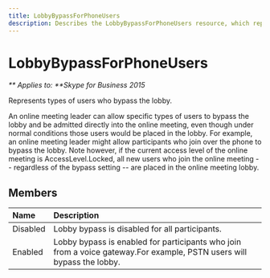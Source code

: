 ```yaml
---
title: LobbyBypassForPhoneUsers
description: Describes the LobbyBypassForPhoneUsers resource, which represents types of users who can bypass the lobby, and provides its members.
---
```

# LobbyBypassForPhoneUsers


_** Applies to: **Skype for Business 2015_

Represents types of users who bypass the lobby.
            

An online meeting leader can allow specific types of users to bypass the lobby and be
admitted directly into the online meeting,  even though under normal conditions
those users would be placed in the lobby. For example, an online meeting leader might allow
participants who join over the phone to bypass the lobby. Note however, if the
current access level of the online meeting is AccessLevel.Locked,
all new users who join the online meeting -- regardless of the bypass setting --
are placed in the online meeting lobby.
            
## Members



|**Name**|**Description**|
|:-----|:-----|
|Disabled|Lobby bypass is disabled for all participants.|
|Enabled|Lobby bypass is enabled for participants who join from a voice gateway.For example, PSTN users will bypass the lobby.|

